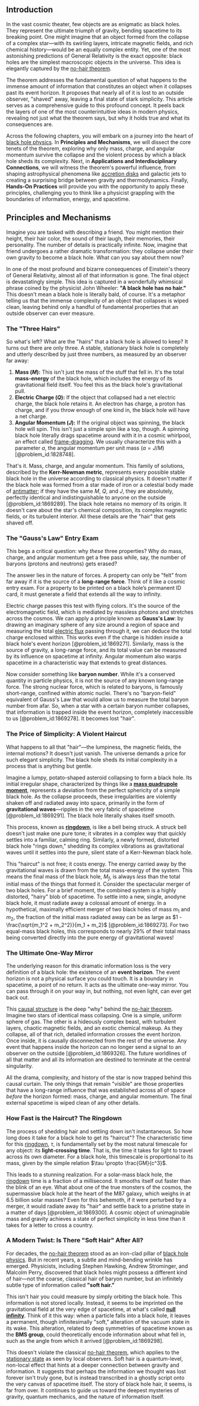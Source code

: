 ## Introduction
In the vast cosmic theater, few objects are as enigmatic as black holes. They represent the ultimate triumph of gravity, bending spacetime to its breaking point. One might imagine that an object formed from the collapse of a complex star—with its swirling layers, intricate magnetic fields, and rich chemical history—would be an equally complex entity. Yet, one of the most astonishing predictions of General Relativity is the exact opposite: black holes are the simplest macroscopic objects in the universe. This idea is elegantly captured by the [no-hair theorem](@article_id:201244).

The theorem addresses the fundamental question of what happens to the immense amount of information that constitutes an object when it collapses past its event horizon. It proposes that nearly all of it is lost to an outside observer, "shaved" away, leaving a final state of stark simplicity. This article serves as a comprehensive guide to this profound concept. It peels back the layers of one of the most counterintuitive ideas in modern physics, revealing not just what the theorem says, but why it holds true and what its consequences are.

Across the following chapters, you will embark on a journey into the heart of [black hole physics](@article_id:159978). In **Principles and Mechanisms**, we will dissect the core tenets of the theorem, exploring why only mass, charge, and angular momentum survive the collapse and the violent process by which a black hole sheds its complexity. Next, in **Applications and Interdisciplinary Connections**, we will witness the theorem's powerful influence, from shaping astrophysical phenomena like [accretion disks](@article_id:159479) and galactic jets to creating a surprising bridge between gravity and thermodynamics. Finally, **Hands-On Practices** will provide you with the opportunity to apply these principles, challenging you to think like a physicist grappling with the boundaries of information, energy, and spacetime.

## Principles and Mechanisms

Imagine you are tasked with describing a friend. You might mention their height, their hair color, the sound of their laugh, their memories, their personality. The number of details is practically infinite. Now, imagine that friend undergoes a rather dramatic transformation: they collapse under their own gravity to become a black hole. What can you say about them now?

In one of the most profound and bizarre consequences of Einstein's theory of General Relativity, almost all of that information is gone. The final object is devastatingly simple. This idea is captured in a wonderfully whimsical phrase coined by the physicist John Wheeler: **"A black hole has no hair."** This doesn't mean a black hole is literally bald, of course. It's a metaphor telling us that the immense complexity of an object that collapses is wiped clean, leaving behind only a handful of fundamental properties that an outside observer can ever measure.

### The "Three Hairs"

So what's left? What are the "hairs" that a black hole is allowed to keep? It turns out there are only three. A stable, stationary black hole is completely and utterly described by just three numbers, as measured by an observer far away:

1.  **Mass ($M$):** This isn't just the mass of the stuff that fell in. It's the total **mass-energy** of the black hole, which includes the energy of its gravitational field itself. You feel this as the black hole's gravitational pull.
2.  **Electric Charge ($Q$):** If the object that collapsed had a net electric charge, the black hole retains it. An electron has charge, a proton has charge, and if you throw enough of one kind in, the black hole will have a net charge.
3.  **Angular Momentum ($J$):** If the original object was spinning, the black hole will spin. This isn't just a simple spin like a top, though. A spinning black hole literally drags spacetime around with it in a cosmic whirlpool, an effect called [frame-dragging](@article_id:159698). We usually characterize this with a parameter $a$, the angular momentum per unit mass ($a = J/M$) [@problem_id:1828748].

That's it. Mass, charge, and angular momentum. This family of solutions, described by the **Kerr-Newman metric**, represents every possible stable black hole in the universe according to classical physics. It doesn't matter if the black hole was formed from a star made of iron or a celestial body made of [antimatter](@article_id:152937); if they have the same $M$, $Q$, and $J$, they are absolutely, perfectly identical and indistinguishable to anyone on the outside [@problem_id:1869289]. The black hole retains no memory of its origin. It doesn't care about the star's chemical composition, its complex magnetic fields, or its turbulent interior. All these details are the "hair" that gets shaved off.

### The "Gauss's Law" Entry Exam

This begs a critical question: why *these* three properties? Why do mass, charge, and angular momentum get a free pass while, say, the number of baryons (protons and neutrons) gets erased?

The answer lies in the nature of forces. A property can only be "felt" from far away if it is the source of a **long-range force**. Think of it like a cosmic entry exam. For a property to be printed on a black hole’s permanent ID card, it must generate a field that extends all the way to infinity.

Electric charge passes this test with flying colors. It's the source of the electromagnetic field, which is mediated by massless photons and stretches across the cosmos. We can apply a principle known as **Gauss's Law**: by drawing an imaginary sphere of any size around a region of space and measuring the total [electric flux](@article_id:265555) passing through it, we can deduce the total charge enclosed within. This works even if the charge is hidden inside a black hole's event horizon [@problem_id:1869271]. Similarly, mass is the source of gravity, a long-range force, and its total value can be measured by its influence on spacetime at infinity. Angular momentum also warps spacetime in a characteristic way that extends to great distances.

Now consider something like **baryon number**. While it's a conserved quantity in particle physics, it is not the source of any known long-range force. The strong nuclear force, which is related to baryons, is famously short-range, confined within atomic nuclei. There's no "baryon-field" equivalent of Gauss's Law that would allow us to measure the total baryon number from afar. So, when a star with a certain baryon number collapses, that information is trapped inside the event horizon, completely inaccessible to us [@problem_id:1869278]. It becomes lost "hair".

### The Price of Simplicity: A Violent Haircut

What happens to all that "hair"—the lumpiness, the magnetic fields, the internal motions? It doesn't just vanish. The universe demands a price for such elegant simplicity. The black hole sheds its initial complexity in a process that is anything but gentle.

Imagine a lumpy, potato-shaped asteroid collapsing to form a black hole. Its initial irregular shape, characterized by things like a **[mass quadrupole moment](@article_id:158167)**, represents a deviation from the perfect sphericity of a simple black hole. As the collapse proceeds, these irregularities are violently shaken off and radiated away into space, primarily in the form of **gravitational waves**—ripples in the very fabric of spacetime [@problem_id:1869291]. The black hole literally shakes itself smooth.

This process, known as **[ringdown](@article_id:261011)**, is like a bell being struck. A struck bell doesn't just make one pure tone; it vibrates in a complex way that quickly settles into a familiar, calming ring. Similarly, a newly formed, distorted black hole "rings down," shedding its complex vibrations as gravitational waves until it settles into the pure, silent state of a Kerr-Newman black hole.

This "haircut" is not free; it costs energy. The energy carried away by the gravitational waves is drawn from the total mass-energy of the system. This means the final mass of the black hole, $M_{f}$, is always *less* than the total initial mass of the things that formed it. Consider the spectacular merger of two black holes. For a brief moment, the combined system is a highly distorted, "hairy" blob of spacetime. To settle into a new, single, anodyne black hole, it must radiate away a colossal amount of energy. In a hypothetical, maximally efficient merger of two black holes of mass $m_1$ and $m_2$, the fraction of the initial mass radiated away can be as large as $1 - \frac{\sqrt{m_1^2 + m_2^2}}{m_1 + m_2}$ [@problem_id:1869273]. For two equal-mass black holes, this corresponds to nearly 29% of their total mass being converted directly into the pure energy of gravitational waves!

### The Ultimate One-Way Mirror

The underlying reason for this dramatic information loss is the very definition of a black hole: the existence of an **event horizon**. The event horizon is not a physical surface you could touch. It is a boundary in spacetime, a point of no return. It acts as the ultimate one-way mirror. You can pass through it on your way in, but nothing, not even light, can ever get back out.

This [causal structure](@article_id:159420) is the deep "why" behind the [no-hair theorem](@article_id:201244). Imagine two stars of identical mass collapsing. One is a simple, uniform sphere of gas. The other is a hideously complex beast, with turbulent layers, chaotic magnetic fields, and an exotic chemical makeup. As they collapse, all of that rich, detailed information crosses the event horizon. Once inside, it is causally disconnected from the rest of the universe. Any event that happens inside the horizon can no longer send a signal to an observer on the outside [@problem_id:1869326]. The future worldlines of all that matter and all its information are destined to terminate at the central singularity.

All the drama, complexity, and history of the star is now trapped behind this causal curtain. The only things that remain "visible" are those properties that have a long-range influence that was established across all of space *before* the horizon formed: mass, charge, and angular momentum. The final external spacetime is wiped clean of any other details.

### How Fast is the Haircut? The Ringdown

The process of shedding hair and settling down isn't instantaneous. So how long does it take for a black hole to get its "haircut"? The characteristic time for this [ringdown](@article_id:261011), $\tau$, is fundamentally set by the most natural timescale for any object: its **light-crossing time**. That is, the time it takes for light to travel across its own diameter. For a black hole, this timescale is proportional to its mass, given by the simple relation $\tau \propto \frac{GM}{c^3}$.

This leads to a stunning realization. For a solar-mass black hole, the [ringdown](@article_id:261011) time is a fraction of a millisecond. It smooths itself out faster than the blink of an eye. What about one of the true monsters of the cosmos, the supermassive black hole at the heart of the M87 galaxy, which weighs in at $6.5$ billion solar masses? Even for this behemoth, if it were perturbed by a merger, it would radiate away its "hair" and settle back to a pristine state in a matter of days [@problem_id:1869300]. A cosmic object of unimaginable mass and gravity achieves a state of perfect simplicity in less time than it takes for a letter to cross a country.

### A Modern Twist: Is There "Soft Hair" After All?

For decades, the [no-hair theorem](@article_id:201244) stood as an iron-clad pillar of [black hole physics](@article_id:159978). But in recent years, a subtle and mind-bending wrinkle has emerged. Physicists, including Stephen Hawking, Andrew Strominger, and Malcolm Perry, discovered that black holes might possess a different kind of hair—not the coarse, classical hair of baryon number, but an infinitely subtle type of information called **"soft hair."**

This isn't hair you could measure by simply orbiting the black hole. This information is not stored locally. Instead, it seems to be imprinted on the gravitational field at the very edge of spacetime, at what's called **[null infinity](@article_id:159493)**. Think of it this way: when a particle falls into a black hole, it leaves a permanent, though infinitesimally "soft," alteration of the vacuum state in its wake. This alteration, related to deep symmetries of spacetime known as the **BMS group**, could theoretically encode information about what fell in, such as the angle from which it arrived [@problem_id:1869298].

This doesn't violate the classical [no-hair theorem](@article_id:201244), which applies to the [stationary state](@article_id:264258) as seen by local observers. Soft hair is a quantum-level, non-local effect that hints at a deeper connection between gravity and information. It suggests that perhaps the information we thought was lost forever isn't truly gone, but is instead transcribed in a ghostly script onto the very canvas of spacetime itself. The story of black hole hair, it seems, is far from over. It continues to guide us toward the deepest mysteries of gravity, quantum mechanics, and the nature of information itself.